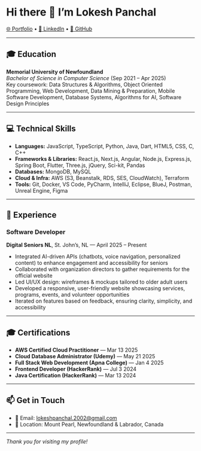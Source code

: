 # Hi there 👋 I’m Lokesh Panchal

[🌐 Portfolio](https://lokeshpanchal-git-main-cypher2509s-projects.vercel.app/) • [💼 LinkedIn](https://linkedin.com/in/lokeshvpanchal/) • [🐙 GitHub](https://github.com/lokeshvpanchal)  

---

## 🎓 Education

**Memorial University of Newfoundland**  
_Bachelor of Science in Computer Science_ (Sep 2021 – Apr 2025)  
Key coursework: Data Structures & Algorithms, Object Oriented Programming, Web Development, Data Mining & Preparation, Mobile Software Development, Database Systems, Algorithms for AI, Software Design Principles

---

## 💻 Technical Skills

- **Languages:** JavaScript, TypeScript, Python, Java, Dart, HTML5, CSS, C, C++  
- **Frameworks & Libraries:** React.js, Next.js, Angular, Node.js, Express.js, Spring Boot, Flutter, Three.js, jQuery, Sci-kit, Pandas  
- **Databases:** MongoDB, MySQL  
- **Cloud & Infra:** AWS (S3, Beanstalk, RDS, SES, CloudWatch), Terraform  
- **Tools:** Git, Docker, VS Code, PyCharm, IntelliJ, Eclipse, BlueJ, Postman, Unreal Engine, Figma  

---

## 🏢 Experience

### Software Developer  
**Digital Seniors NL**, St. John’s, NL — April 2025 – Present  
- Integrated AI-driven APIs (chatbots, voice navigation, personalized content) to enhance engagement and accessibility for seniors  
- Collaborated with organization directors to gather requirements for the official website  
- Led UI/UX design: wireframes & mockups tailored to older adult users  
- Developed a responsive, user-friendly website showcasing services, programs, events, and volunteer opportunities  
- Iterated on features based on feedback, ensuring clarity, simplicity, and accessibility  

---

## 🎓 Certifications

- **AWS Certified Cloud Practitioner** — Mar 13 2025  
- **Cloud Database Administrator (Udemy)** — May 21 2025  
- **Full Stack Web Development (Apna College)** — Jan 4 2025  
- **Frontend Developer (HackerRank)** — Jul 3 2024  
- **Java Certification (HackerRank)** — Mar 13 2024  

---

## 📫 Get in Touch

- 📧 Email: [lokeshpanchal.2002@gmail.com](mailto:lokeshpanchal.2002@gmail.com)  
- 📍 Location: Mount Pearl, Newfoundland & Labrador, Canada  

---

*Thank you for visiting my profile!*  
